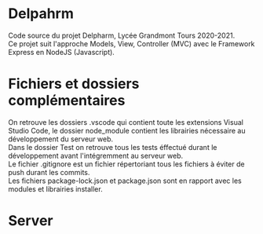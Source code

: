 # Delpahrm
Code source du projet Delpharm, Lycée Grandmont Tours 2020-2021.<br/>
Ce projet suit l'approche Models, View, Controller (MVC) avec le Framework Express en NodeJS (Javascript).

# Fichiers et dossiers complémentaires
On retrouve les dossiers .vscode qui contient toute les extensions Visual Studio Code, le dossier node_module  contient les librairies nécessaire au développement du serveur web.<br/>
Dans le dossier Test on retrouve tous les tests éffectué durant le développement avant l'intégremment au serveur web.<br/>
Le fichier .gitignore est un fichier répertoriant tous les fichiers à éviter de push durant les commits.<br/>
Les fichiers package-lock.json et package.json sont en rapport avec les modules et librairies installer.<br/>

# Server
